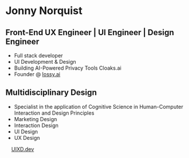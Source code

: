 Jonny Norquist
======================================================================================================================================

Front-End UX Engineer | UI Engineer | Design Engineer
--------------------
* Full stack developer
* UI Development & Design
* Building AI-Powered Privacy Tools Cloaks.ai
* Founder @ [lossy.ai](https://lossy.ai)

Multidisciplinary Design
--------------------
* Specialist in the application of Cognitive Science in Human-Computer Interaction and Design Principles
* Marketing Design
* Interaction Design
* UI Design
* UX Design



&nbsp;&nbsp;&nbsp;&nbsp;[UIXD.dev](https://uixd.dev)
